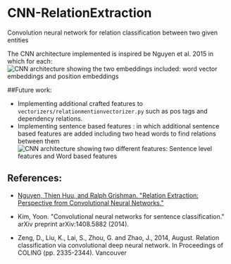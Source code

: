 # CNN-RelationExtraction
Convolution neural network for relation classification between two given entities

 The CNN architecture implemented is inspired be Nguyen et al. 2015 in which for each: 
![CNN architecture showing the two embeddings included: word vector embeddings and position embeddings](http://i.imgur.com/JbhMRzP.png)

##Future work: 

- Implementing additional crafted features to `vectorizers/relationmentionvectorizer.py` such as pos tags and dependency relations. 
- Implementing sentence based features : in which additional sentence based features are added including two head words to find relations between them  
 ![CNN architecture showing two different features: Sentence level features and Word based features](http://i.imgur.com/IoDFAPz.png?1)

## References: 

- [Nguyen, Thien Huu, and Ralph Grishman. "Relation Extraction: Perspective from Convolutional Neural Networks."](http://www.cs.nyu.edu/~thien/pubs/vector15.pdf)

- Kim, Yoon. "Convolutional neural networks for sentence classification." arXiv preprint arXiv:1408.5882 (2014).
- Zeng, D., Liu, K., Lai, S., Zhou, G. and Zhao, J., 2014, August. Relation classification via convolutional deep neural network. In Proceedings of COLING (pp. 2335-2344).
Vancouver	



